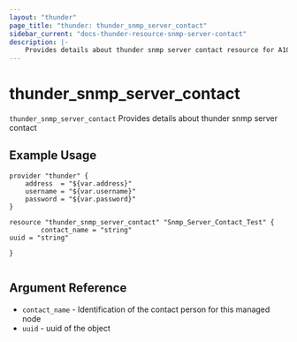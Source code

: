 ```yaml
---
layout: "thunder"
page_title: "thunder: thunder_snmp_server_contact"
sidebar_current: "docs-thunder-resource-snmp-server-contact"
description: |-
	Provides details about thunder snmp server contact resource for A10
---
```


# thunder\_snmp\_server\_contact

`thunder_snmp_server_contact` Provides details about thunder snmp server contact
## Example Usage


```hcl
provider "thunder" {
    address  = "${var.address}"
    username = "${var.username}"  
    password = "${var.password}"
}

resource "thunder_snmp_server_contact" "Snmp_Server_Contact_Test" {
        contact_name = "string"
uuid = "string"
 
}


```

## Argument Reference

* `contact_name` - Identification of the contact person for this managed node
* `uuid` - uuid of the object

